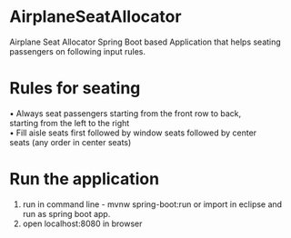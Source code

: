 # AirplaneSeatAllocator
Airplane Seat Allocator Spring Boot based Application that helps seating passengers on following input rules.
# Rules	for	seating	
• Always	seat	passengers	starting	from	the	front	row	to	back,	
starting	from	the	left	to	the	right	
• Fill	aisle	seats	first	followed	by	window	seats	followed	by	center	
seats	(any	order	in	center	seats)

# Run the application
1. run in command line - mvnw spring-boot:run or import in eclipse and run as spring boot app.
2. open localhost:8080 in browser
